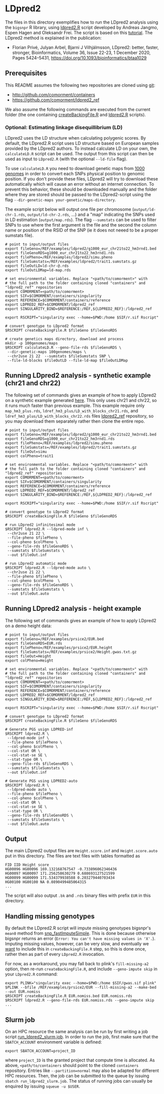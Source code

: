 # LDpred2

The files in this directory exemplifies how to run the LDpred2 analysis using the ``bigsnpr`` R library, using [ldpred2.R](ldpred2.R) script developed by Andreas Jangmo, Espen Hagen and Oleksandr Frei. The script is based on this [tutorial](https://privefl.github.io/bigsnpr/articles/LDpred2.html).
The LDpred2 method is explained in the publication:

- Florian Privé, Julyan Arbel, Bjarni J Vilhjálmsson, LDpred2: better, faster, stronger, Bioinformatics, Volume 36, Issue 22-23, 1 December 2020, Pages 5424–5431, <https://doi.org/10.1093/bioinformatics/btaa1029>

## Prerequisites

This README assumes the following two repositories are cloned using [git](https://git-scm.com):

- <http://github.com/comorment/containers>
- <https://github.com/comorment/ldpred2_ref>

We also assume the following commands are executed from the current folder
(the one containing [createBackingFile.R](createBackingFile.R) and [ldpred2.R](ldpred2.R) scripts).

### Optional: Estimating linkage disequillibrium (LD)

LDpred2 uses the LD structure when calculating polygenic scores. By default, the LDpred2.R script uses LD structure based on European samples provided by the LDpred2 authors.
To instead calculate LD on your own, the ``calculateLD.R`` script can be used. The output from this script can then be used as input to ``LDpred2.R`` (with the optional ``--ld-file`` flag).

To use ``calculateLD.R`` you need to download genetic maps from [1000 genomes](https://github.com/joepickrell/1000-genomes-genetic-maps) in order to convert each SNPs physical position to genomic position.
If you don't provide these files, LDpred2 will try to download these automatically which will cause an error without an internet connection. To prevent this behavior, these should be downloaded manually and
the folder where they are stored should be passed to the LDpred2-script using the flag ``--dir-genetic-maps your-genetic/maps-directory``.

The example script below will output one file per chromosome (``output/ld-chr-1.rds``, ``output/ld-chr-2.rds``, ...) and a "map" indicating the SNPs used in LD estimation (``output/map.rds``).
The flag ``--sumstats`` can be used to filter SNPs to use where the first argument is the file and the second the column name or position of the RSID of the SNP (ie it does not neeed to be a proper
sumstats file).

```
# point to input/output files
export fileGeno=/REF/examples/ldpred2/g1000_eur_chr21to22_hm3rnd1.bed
export fileGenoRDS=g1000_eur_chr21to22_hm3rnd1.rds
export filePheno=/REF/examples/ldpred2/simu.pheno
export fileSumstats=/REF/examples/ldpred2/trait1.sumstats.gz
export fileOutLD=ld-chr-@.rds
export fileOutLDMap=ld-map.rds

# set environmental variables. Replace "<path/to/comorment>" with 
# the full path to the folder containing cloned "containers" and "ldpred2_ref" repositories
export COMORMENT=<path/to/comorment>
export SIF=$COMORMENT/containers/singularity
export REFERENCE=$COMORMENT/containers/reference
export LDPRED2_REF=$COMORMENT/ldpred2_ref
export SINGULARITY_BIND=$REFERENCE:/REF,${LDPRED2_REF}:/ldpred2_ref

export RSCRIPT="singularity exec --home=$PWD:/home $SIF/r.sif Rscript"

# convert genotype to LDpred2 format
$RSCRIPT createBackingFile.R $fileGeno $fileGenoRDS

# create genetics maps directory, download and process
mkdir -p 100genomes/maps
$RSCRIPT calculateLD.R --geno-file-rds $fileGenoRDS \
 --dir-genetic-maps 100genomes/maps \
 --chr2use 21 22  --sumstats $fileSumstats SNP \
 --file-ld-blocks $fileOutLD --file-ld-map $fileOutLDMap
```

## Running LDpred2 analysis - synthetic example (chr21 and chr22)

The following set of commands gives an example of how to apply LDpred2 on a synthetic example generated [here](ldpred2_simulations.ipynb). This only uses chr21 and chr22, so it runs much faster than previous example.
This example require only  ``map_hm3_plus.rds``, ``ldref_hm3_plus/LD_with_blocks_chr21.rds``, and ``ldref_hm3_plus/LD_with_blocks_chr22.rds`` files [ldpred2_ref](https://github.com/comorment/ldpred2_ref) repository, so you may download them separately rather then clone the entire repo.

```
# point to input/output files
export fileGeno=/REF/examples/ldpred2/g1000_eur_chr21to22_hm3rnd1.bed
export fileGenoRDS=g1000_eur_chr21to22_hm3rnd1.rds
export filePheno=/REF/examples/ldpred2/simu.pheno
export fileSumstats=/REF/examples/ldpred2/trait1.sumstats.gz
export fileOut=simu
export colPheno=trait1

# set environmental variables. Replace "<path/to/comorment>" with 
# the full path to the folder containing cloned "containers" and "ldpred2_ref" repositories
export COMORMENT=<path/to/comorment>
export SIF=$COMORMENT/containers/singularity
export REFERENCE=$COMORMENT/containers/reference
export LDPRED2_REF=$COMORMENT/ldpred2_ref
export SINGULARITY_BIND=$REFERENCE:/REF,${LDPRED2_REF}:/ldpred2_ref

export RSCRIPT="singularity exec --home=$PWD:/home $SIF/r.sif Rscript"

# convert genotype to LDpred2 format
$RSCRIPT createBackingFile.R $fileGeno $fileGenoRDS

# run LDpred2 infinitesimal mode
$RSCRIPT ldpred2.R --ldpred-mode inf \
 --chr2use 21 22 \
 --file-pheno $filePheno \
 --col-pheno $colPheno \
 --geno-file-rds $fileGenoRDS \
 --sumstats $fileSumstats \
 --out $fileOut.inf
 
# run LDpred2 automatic mode
$RSCRIPT ldpred2.R --ldpred-mode auto \
 --chr2use 21 22 \
 --file-pheno $filePheno \
 --col-pheno $colPheno  \
 --geno-file-rds $fileGenoRDS \
 --sumstats $fileSumstats \
 --out $fileOut.auto
```

## Running LDpred2 analysis - height example

The following set of commands gives an example of how to apply LDpred2 on a demo height data:

```
# point to input/output files
export fileGeno=/REF/examples/prsice2/EUR.bed
export fileGenoRDS=EUR.rds
export filePheno=/REF/examples/prsice2/EUR.height
export fileSumstats=/REF/examples/prsice2/Height.gwas.txt.gz
export fileOut=Height
export colPheno=Height

# set environmental variables. Replace "<path/to/comorment>" with 
# the full path to the folder containing cloned "containers" and "ldpred2_ref" repositories
export COMORMENT=<path/to/comorment>
export SIF=$COMORMENT/containers/singularity
export REFERENCE=$COMORMENT/containers/reference
export LDPRED2_REF=$COMORMENT/ldpred2_ref
export SINGULARITY_BIND=$REFERENCE:/REF,${LDPRED2_REF}:/ldpred2_ref

export RSCRIPT="singularity exec --home=$PWD:/home $SIF/r.sif Rscript"

# convert genotype to LDpred2 format
$RSCRIPT createBackingFile.R $fileGeno $fileGenoRDS

# Generate PGS usign LDPRED-inf
$RSCRIPT ldpred2.R \
 --ldpred-mode inf \
 --file-pheno $filePheno \
 --col-pheno $colPheno \
 --col-stat OR \
 --col-stat-se SE \
 --stat-type OR \
 --geno-file-rds $fileGenoRDS \
 --sumstats $fileSumstats \
 --out $fileOut.inf

# Generate PGS using LDPRED2-auto
$RSCRIPT ldpred2.R \
 --ldpred-mode auto \
 --file-pheno $filePheno \
 --col-pheno $colPheno \
 --col-stat OR \
 --col-stat-se SE \
 --stat-type OR \
 --geno-file-rds $fileGenoRDS \
 --sumstats $fileSumstats \
 --out $fileOut.auto
```

## Output

The main LDpred2 output files are ``Height.score.inf`` and ``Height.score.auto`` put in this directory.
The files are text files with tables formatted as

```
FID IID Height score
HG00096 HG00096 169.132168767547 -0.733896062346436
HG00097 HG00097 171.256258630279 0.688693127521599
HG00099 HG00099 171.534379938588 0.203279440703434
HG00100 HG00100 NA 0.0890499485064315
...
```

The script will also output ``.bk`` and ``.rds`` binary files with prefix ``EUR`` in this directory.

## Handling missing genotypes

By default the LDpred2.R script will impute missing genotypes bigsnpr's ``mean0`` method from [snp_fastImputeSimple](https://www.rdocumentation.org/packages/bigsnpr/versions/1.6.1/topics/snp_fastImputeSimple).
This is done because otherwise bigsnpr returns an error (``Error: You can't have missing values in 'X'.``).
Imputing missing values, however, can be very slow, and eventually we [want](https://github.com/comorment/containers/pull/117#issuecomment-1409985505) to include this in ``createBackingFile.R`` step, so this is done once, rather then as part of every ``LDpred2.R`` invocation.

For now, as a workaround, you may fall back to plink's ``fill-missing-a2`` option, then
re-run ``createBackingFile.R``, and include ``--geno-impute skip`` in your ``LDpred2.R`` command:

```
export PLINK="singularity exec --home=$PWD:/home $SIF/gwas.sif plink"
$PLINK --bfile /REF/examples/prsice2/EUR --fill-missing-a2 --make-bed --out EUR.nomiss
$RSCRIPT createBackingFile.R EUR.nomiss.bed EUR.nomiss.rds
$RSCRIPT ldpred2.R --geno-file-rds EUR.nomiss.rds --geno-impute skip ...
```

## Slurm job

On an HPC resource the same analysis can be run by first writing a job script [run_ldpred2_slurm.job](run_ldpred2_slurm.job).
In order to run the job, first make sure that the ``SBATCH_ACCOUNT`` environment variable is defined:

```
export SBATCH_ACCOUNT=project_ID
```

where ``project_ID`` is the granted project that compute time is allocated.
As above, ``<path/to/containers`` should point to the cloned ``containers`` repository.
Entries like ``--partition=normal`` may also be adapted for different HPC resources.
Then, the job can be submitted to the queue by issuing ``sbatch run_ldpred2_slurm.job``.
The status of running jobs can usually be enquired by issuing ``squeue -u $USER``.
